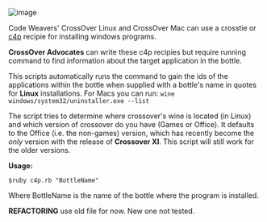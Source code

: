 ![image](http://www.codeweavers.com/images/themes/cw6/cw_logo_top.png)

Code Weavers' CrossOver Linux and CrossOver Mac can use a crosstie or [c4p](http://www.codeweavers.com/support/wiki/c4p_user) recipie for installing windows programs. 

**CrossOver Advocates** can write these c4p recipies but require running command to find information about the target application in the bottle. 

This scripts automatically runs the command to gain the ids of the applications within the bottle when supplied with a bottle's name in quotes for **Linux** installations. For Macs you can run: `wine windows/system32/uninstaller.exe --list`

The script tries to determine where crossover's wine is located (in Linux) and which version of crossover do you have (Games or Office). It defaults to the Office (i.e. the non-games) version, which has recently become the *only* version with the release of **Crossover XI**. This script will still work for the older versions.


**Usage:**

    $ruby c4p.rb "BottleName"

Where BottleName is the name of the bottle where the program is installed.

**REFACTORING** use old file for now. New one not tested.